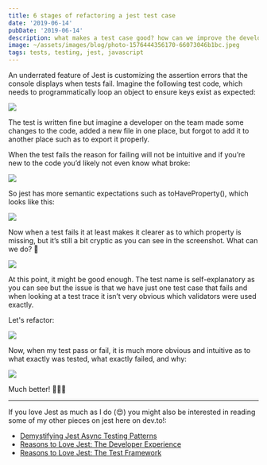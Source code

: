 ```yaml
---
title: 6 stages of refactoring a jest test case
date: '2019-06-14'
pubDate: '2019-06-14'
description: what makes a test case good? how can we improve the developer friendliness when writing test code?
image: ~/assets/images/blog/photo-1576444356170-66073046b1bc.jpeg
tags: tests, testing, jest, javascript
---
```


An underrated feature of Jest is customizing the assertion errors that the console displays when tests fail. Imagine the following test code, which needs to programmatically loop an object to ensure keys exist as expected:

![](/images/blog/3kg7kab34fwkx3t4njsp.png)

The test is written fine but imagine a developer on the team made some changes to the code, added a new file in one place, but forgot to add it to another place such as to export it properly.

When the test fails the reason for failing will not be intuitive and if you’re new to the code you’d likely not even know what broke:

![](/images/blog/5ctqlb4g9jbfdmnnbezn.png)

So jest has more semantic expectations such as toHaveProperty(), which looks like this:

![](/images/blog/mddxn4w5h8l40tixxidp.png)

Now when a test fails it at least makes it clearer as to which property is missing, but it’s still a bit cryptic as you can see in the screenshot. What can we do? 🤔

![](/images/blog/3ti80y830wqjeh6k66xn.png)

At this point, it might be good enough. The test name is self-explanatory as you can see but the issue is that we have just one test case that fails and when looking at a test trace it isn’t very obvious which validators were used exactly.

Let's refactor:

![](/images/blog/l1uagsnyipzk5rzm8kzg.png)

Now, when my test pass or fail, it is much more obvious and intuitive as to what exactly was tested, what exactly failed, and why:

![](/images/blog/d4q9gk8rw10k44koym4n.png)

Much better! 🌈🦄🎉

---

If you love Jest as much as I do (😍) you might also be interested in reading some of my other pieces on jest here on dev.to!:
- [Demystifying Jest Async Testing Patterns
](https://dev.to/lirantal/demystifying-jest-async-testing-patterns-4n5n)
- [Reasons to Love Jest: The Developer Experience
](https://dev.to/lirantal/reasons-to-love-jest-the-developer-experience-4o6f)
- [Reasons to Love Jest: The Test Framework
](https://dev.to/lirantal/reasons-to-love-jest-the-test-framework-2hoe)